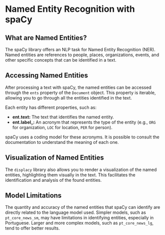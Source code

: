 # Named Entity Recognition with spaCy

## What are Named Entities?

The spaCy library offers an NLP task for Named Entity Recognition (NER). Named entities are references to people, places, organizations, events, and other specific concepts that can be identified in a text.

## Accessing Named Entities

After processing a text with spaCy, the named entities can be accessed through the `ents` property of the `Document` object. This property is iterable, allowing you to go through all the entities identified in the text.

Each entity has different properties, such as:

*   **ent.text:** The text that identifies the named entity.
*   **ent.label_:** An acronym that represents the type of the entity (e.g., `ORG` for organization, `LOC` for location, `PER` for person).

spaCy uses a coding model for these acronyms. It is possible to consult the documentation to understand the meaning of each one.

## Visualization of Named Entities

The `displacy` library also allows you to render a visualization of the named entities, highlighting them visually in the text. This facilitates the identification and analysis of the found entities.

## Model Limitations

The quantity and accuracy of the named entities that spaCy can identify are directly related to the language model used. Simpler models, such as `pt_core_news_sm`, may have limitations in identifying entities, especially in Portuguese. Larger and more complex models, such as `pt_core_news_lg`, tend to offer better results.